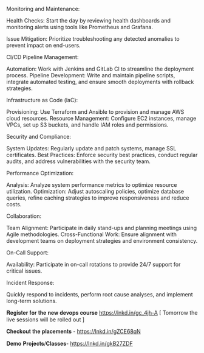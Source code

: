  Monitoring and Maintenance:

Health Checks: Start the day by reviewing health dashboards and monitoring alerts using tools like Prometheus and Grafana.

Issue Mitigation: Prioritize troubleshooting any detected anomalies to prevent impact on end-users.

CI/CD Pipeline Management:

Automation: Work with Jenkins and GitLab Cl to streamline the deployment process.
Pipeline Development: Write and maintain pipeline scripts, integrate automated testing, and ensure smooth deployments with rollback strategies.

Infrastructure as Code (laC):

Provisioning: Use Terraform and Ansible to provision and manage AWS cloud resources.
Resource Management: Configure EC2 instances, manage VPCs, set up S3 buckets, and handle IAM roles and permissions.

Security and Compliance:

System Updates: Regularly update and patch systems, manage SSL certificates.
Best Practices: Enforce security best practices, conduct regular audits, and address vulnerabilities with the security team.

Performance Optimization:

Analysis: Analyze system performance metrics to optimize resource utilization.
Optimization: Adjust autoscaling policies, optimize database queries, refine caching strategies to improve responsiveness and reduce costs.

Collaboration:

Team Alignment: Participate in daily stand-ups and planning meetings using
Agile methodologies.
Cross-Functional Work: Ensure alignment with development teams on deployment strategies and environment consistency.

On-Call Support:

Availability: Participate in on-call rotations to provide 24/7 support for critical issues.

Incident Response: 

Quickly respond to incidents, perform root cause analyses, and implement long-term solutions. 

𝐑𝐞𝐠𝐢𝐬𝐭𝐞𝐫 𝐟𝐨𝐫 𝐭𝐡𝐞 𝐧𝐞𝐰 𝐝𝐞𝐯𝐨𝐩𝐬 𝐜𝐨𝐮𝐫𝐬𝐞 https://lnkd.in/gc_4jh-A [ Tomorrow the live sessions will be rolled out ] 

𝐂𝐡𝐞𝐜𝐤𝐨𝐮𝐭 𝐭𝐡𝐞 𝐩𝐥𝐚𝐜𝐞𝐦𝐞𝐧𝐭𝐬 - https://lnkd.in/gZCE68qN

𝐃𝐞𝐦𝐨 𝐏𝐫𝐨𝐣𝐞𝐜𝐭𝐬/𝐂𝐥𝐚𝐬𝐬𝐞𝐬- https://lnkd.in/gkB27ZDF
